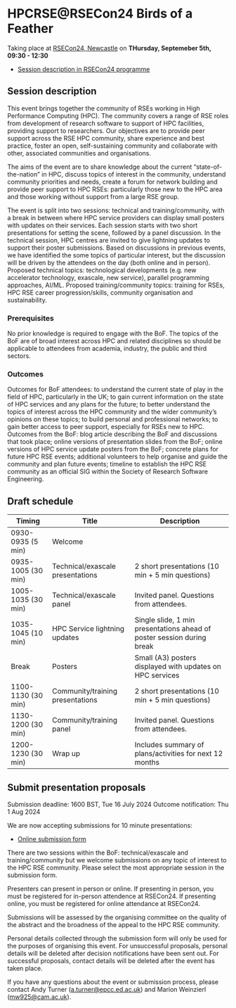 # HPCRSE@RSECon24 Birds of a Feather

Taking place at [RSECon24, Newcastle](https://rsecon24.society-rse.org/) on **THursday, Septemeber 5th, 09:30 - 12:30**

- [Session description in RSECon24 programme](https://virtual.oxfordabstracts.com/#/event/49081/submission/43)

## Session description

This event brings together the community of RSEs working in High Performance Computing (HPC). The community covers a range of RSE roles from development of research software to support of HPC facilities, providing support to researchers. Our objectives are to provide peer support across the RSE HPC community, share experience and best practice, foster an open, self-sustaining community and collaborate with other, associated communities and organisations.

The aims of the event are to share knowledge about the current “state-of-the-nation” in HPC, discuss topics of interest in the community, understand community priorities and needs, create a forum for network building and provide peer support to HPC RSEs: particularly those new to the HPC area and those working without support from a large RSE group.

The event is split into two sessions: technical and training/community, with a break in between where HPC service providers can display small posters with updates on their services. Each session starts with two short presentations for setting the scene, followed by a panel discussion. In the technical session, HPC centres are invited to give lightning updates to support their poster submissions. Based on discussions in previous events, we have identified the some topics of particular interest, but the discussion will be driven by the attendees on the day (both online and in person). Proposed technical topics: technological developments (e.g. new accelerator technology, exascale, new service), parallel programming approaches, AI/ML. Proposed training/community topics: training for RSEs, HPC RSE career progression/skills, community organisation and sustainability.

### Prerequisites

No prior knowledge is required to engage with the BoF. The topics of the BoF are of broad interest across HPC and related disciplines so should be applicable to attendees from academia, industry, the public and third sectors.

### Outcomes

Outcomes for BoF attendees: to understand the current state of play in the field of HPC, particularly in the UK; to gain current information on the state of HPC services and any plans for the future; to better understand the topics of interest across the HPC community and the wider community’s opinions on these topics; to build personal and professional networks; to gain better access to peer support, especially for RSEs new to HPC. Outcomes from the BoF: blog article describing the BoF and discussions that took place; online versions of presentation slides from the BoF; online versions of HPC service update posters from the BoF; concrete plans for future HPC RSE events; additional volunteers to help organise and guide the community and plan future events; timeline to establish the HPC RSE community as an official SIG within the Society of Research Software Engineering.

## Draft schedule

|   Timing   |   Title   |   Description   |
| --- | --- | --- |
|   0930-0935 (5 min)   |   Welcome   |     |
|   0935-1005 (30 min)   |   Technical/exascale presentations   |   2 short presentations (10 min + 5 min questions)   |
|   1005-1035 (30 min)   |   Technical/exascale panel   |   Invited panel. Questions from attendees.   |
|   1035-1045 (10 min)   |   HPC Service lightning updates   |   Single slide, 1 min presentations ahead of poster session during break    |
|   Break   |   Posters   |   Small (A3) posters displayed with updates on HPC services   |
|   1100-1130 (30 min)   |   Community/training presentations   |   2 short presentations (10 min + 5 min questions)   |
|   1130-1200 (30 min)   |   Community/training panel   |   Invited panel. Questions from attendees.    |
|   1200-1230 (30 min)   |   Wrap up   |   Includes summary of plans/activities for next 12 months   |

## Submit presentation proposals

Submission deadline: 1600 BST, Tue 16 July 2024
Outcome notification: Thu 1 Aug 2024

We are now accepting submissions for 10 minute presentations:

- [Online submission form](https://forms.gle/MpaqmtAaB5WDBj6Z6)

There are two sessions within the BoF: technical/exascale and training/community but we welcome submissions on any topic of interest to the HPC RSE community. Please select the most appropriate session in the submission form.

Presenters can present in person or online. If presenting in person, you must be registered for in-person attendence at RSECon24. If presenting online, you must be registered for online attendance at RSECon24.

Submissions will be assessed by the organising committee on the quality of the abstract and the broadness of the appeal to the HPC RSE community.

Personal details collected through the submission form will only be used for the purposes of organising this event. For unsuccessful proposals, personal details will be deleted after decision notifications have been sent out. For successful proposals, contact details will be deleted after the event has taken place.

If you have any questions about the event or submission process, please contact Andy Turner (a.turner@epcc.ed.ac.uk) and Marion Weinzierl (mw925@cam.ac.uk).
